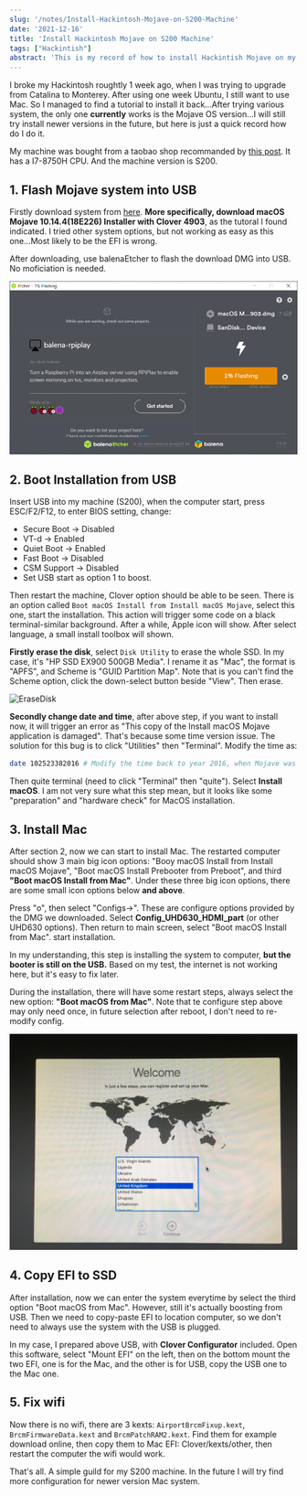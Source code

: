 ```yaml
---
slug: '/notes/Install-Hackintosh-Mojave-on-S200-Machine'
date: '2021-12-16'
title: 'Install Hackintosh Mojave on S200 Machine'
tags: ["Hackintish"]
abstract: 'This is my record of how to install Hackintish Mojave on my S200 machine. This version of Mac OS is already a bit outdated, but I am not sure if my machine can install newer version, here is just a record and link I can check later.'
---
```


I broke my Hackintosh roughtly 1 week ago, when I was trying to upgrade from Catalina to Monterey. After using one week Ubuntu, I still want to use Mac. So I managed to find a tutorial to install it back...After trying various system, the only one **currently** works is the Mojave OS version...I will still try install newer versions in the future, but here is just a quick record how do I do it.

My machine was bought from a taobao shop recommanded by [this post](https://zhuanlan.zhihu.com/p/65263547). It has a I7-8750H CPU. And the machine version is S200.

## 1. Flash Mojave system into USB

Firstly download system from [here](https://mirrors.dtops.cc/ISO/MacOS/10.14/). **More specifically, download macOS Mojave 10.14.4(18E226) Installer with Clover 4903**, as the tutoral I found indicated. I tried other system options, but not working as easy as this one...Most likely to be the EFI is wrong.

After downloading, use balenaEtcher to flash the download DMG into USB. No moficiation is needed.

![balenaEtcher](figure1.png)

## 2. Boot Installation from USB

Insert USB into my machine (S200), when the computer start, press ESC/F2/F12, to enter BIOS setting, change:
* Secure Boot -> Disabled
* VT-d -> Enabled
* Quiet Boot -> Enabled
* Fast Boot -> Disabled
* CSM Support -> Disabled
* Set USB start as option 1 to boost.

Then restart the machine, Clover option should be able to be seen. There is an option called `Boot macOS Install from Install macOS Mojave`, select this one, start the installation. This action will trigger some code on a black terminal-similar background. After a while, Apple icon will show. After select language, a small install toolbox will shown.

**Firstly erase the disk**, select `Disk Utility` to erase the whole SSD. In my case, it's "HP SSD EX900 500GB Media". I rename it as "Mac", the format is "APFS", and Scheme is "GUID Partition Map". Note that is you can't find the Scheme option, click the down-select button beside "View". Then erase.

![EraseDisk](Figure3.jpg)

**Secondly change date and time**, after above step, if you want to install now, it will trigger an error as "This copy of the Install macOS Mojave application is damaged". That's because some time version issue. The solution for this bug is to click "Utilities" then "Terminal". Modify the time as:

```bash
date 102523382016 # Modify the time back to year 2016, when Mojave was released.
```

Then quite terminal (need to click "Terminal" then "quite"). Select **Install macOS**. I am not very sure what this step mean, but it looks like some "preparation" and "hardware check" for MacOS installation.

## 3. Install Mac

After section 2, now we can start to install Mac. The restarted computer should show 3 main big icon options: "Booy macOS Install from Install macOS Mojave", "Boot macOS Install Prebooter from Preboot", and third **"Boot macOS Install from Mac"**. Under these three big icon options, there are some small icon options below **and above**.

Press "o", then select "Configs->". These are configure options provided by the DMG we downloaded. Select **Config_UHD630_HDMI_part** (or other UHD630 options). Then return to main screen, select "Boot macOS Install from Mac". start installation.

In my understanding, this step is installing the system to computer, **but the booter is still on the USB.** Based on my test, the internet is not working here, but it's easy to fix later.

During the installation, there will have some restart steps, always select the new option: **"Boot macOS from Mac"**. Note that te configure step above may only need once, in future selection after reboot, I don't need to re-modify config.

![InstallMac](Figure2.jpg)

## 4. Copy EFI to SSD

After installation, now we can enter the system everytime by select the third option "Boot macOS from Mac". However, still it's actually boosting from USB. Then we need to copy-paste EFI to location computer, so we don't need to always use the system with the USB is plugged.

In my case, I prepared above USB, with **Clover Configurator** included. Open this software, select "Mount EFI" on the left, then on the bottom mount the two EFI, one is for the Mac, and the other is for USB, copy the USB one to the Mac one.

## 5. Fix wifi

Now there is no wifi, there are 3 kexts: `AirportBrcmFixup.kext`, `BrcmFirmwareData.kext` and `BrcmPatchRAM2.kext`. Find them for example download online, then copy them to Mac EFI: Clover/kexts/other, then restart the computer the wifi would work.


That's all. A simple guild for my S200 machine. In the future I will try find more configuration for newer version Mac system.